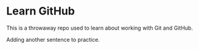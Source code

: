 # Learn GitHub

This is a throwaway repo used to learn about working with Git and GitHub.

Adding another sentence to practice.
